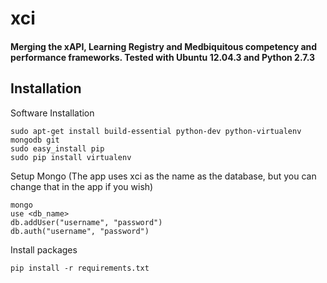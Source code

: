 xci
===

#### Merging the xAPI, Learning Registry and Medbiquitous competency and performance frameworks. Tested with Ubuntu 12.04.3 and Python 2.7.3

## Installation

Software Installation

	sudo apt-get install build-essential python-dev python-virtualenv mongodb git 
	sudo easy_install pip
	sudo pip install virtualenv

Setup Mongo (The app uses xci as the name as the database, but you can change that in the app if you wish)
	
	mongo
	use <db_name>
	db.addUser("username", "password")
	db.auth("username", "password")

Install packages

	pip install -r requirements.txt